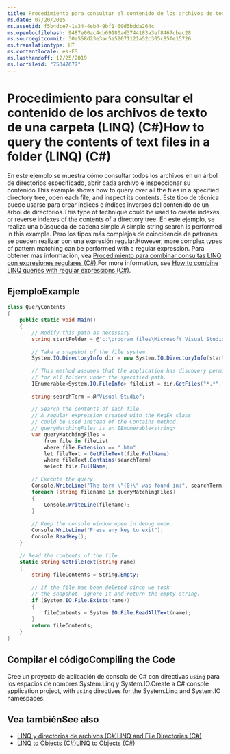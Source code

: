 ```yaml
---
title: Procedimiento para consultar el contenido de los archivos de texto de una carpeta (LINQ) (C#)
ms.date: 07/20/2015
ms.assetid: f5b4dce7-1a34-4eb4-9bf1-60d5bdda264c
ms.openlocfilehash: 9487e00ac4cb69180ad3744183a3ef8467cbac28
ms.sourcegitcommit: 30a558d23e3ac5a52071121a52c305c85fe15726
ms.translationtype: HT
ms.contentlocale: es-ES
ms.lasthandoff: 12/25/2019
ms.locfileid: "75347677"
---
```

# <a name="how-to-query-the-contents-of-text-files-in-a-folder-linq-c"></a><span data-ttu-id="6b3df-102">Procedimiento para consultar el contenido de los archivos de texto de una carpeta (LINQ) (C#)</span><span class="sxs-lookup"><span data-stu-id="6b3df-102">How to query the contents of text files in a folder (LINQ) (C#)</span></span>
<span data-ttu-id="6b3df-103">En este ejemplo se muestra cómo consultar todos los archivos en un árbol de directorios especificado, abrir cada archivo e inspeccionar su contenido.</span><span class="sxs-lookup"><span data-stu-id="6b3df-103">This example shows how to query over all the files in a specified directory tree, open each file, and inspect its contents.</span></span> <span data-ttu-id="6b3df-104">Este tipo de técnica puede usarse para crear índices o índices inversos del contenido de un árbol de directorios.</span><span class="sxs-lookup"><span data-stu-id="6b3df-104">This type of technique could be used to create indexes or reverse indexes of the contents of a directory tree.</span></span> <span data-ttu-id="6b3df-105">En este ejemplo, se realiza una búsqueda de cadena simple.</span><span class="sxs-lookup"><span data-stu-id="6b3df-105">A simple string search is performed in this example.</span></span> <span data-ttu-id="6b3df-106">Pero los tipos más complejos de coincidencia de patrones se pueden realizar con una expresión regular.</span><span class="sxs-lookup"><span data-stu-id="6b3df-106">However, more complex types of pattern matching can be performed with a regular expression.</span></span> <span data-ttu-id="6b3df-107">Para obtener más información, vea [Procedimiento para combinar consultas LINQ con expresiones regulares (C#)](./how-to-combine-linq-queries-with-regular-expressions.md).</span><span class="sxs-lookup"><span data-stu-id="6b3df-107">For more information, see [How to combine LINQ queries with regular expressions (C#)](./how-to-combine-linq-queries-with-regular-expressions.md).</span></span>  
  
## <a name="example"></a><span data-ttu-id="6b3df-108">Ejemplo</span><span class="sxs-lookup"><span data-stu-id="6b3df-108">Example</span></span>  
  
```csharp  
class QueryContents  
{  
    public static void Main()  
    {  
        // Modify this path as necessary.  
        string startFolder = @"c:\program files\Microsoft Visual Studio 9.0\";  
  
        // Take a snapshot of the file system.  
        System.IO.DirectoryInfo dir = new System.IO.DirectoryInfo(startFolder);  
  
        // This method assumes that the application has discovery permissions  
        // for all folders under the specified path.  
        IEnumerable<System.IO.FileInfo> fileList = dir.GetFiles("*.*", System.IO.SearchOption.AllDirectories);  
  
        string searchTerm = @"Visual Studio";  
  
        // Search the contents of each file.  
        // A regular expression created with the RegEx class  
        // could be used instead of the Contains method.  
        // queryMatchingFiles is an IEnumerable<string>.  
        var queryMatchingFiles =  
            from file in fileList  
            where file.Extension == ".htm"  
            let fileText = GetFileText(file.FullName)  
            where fileText.Contains(searchTerm)  
            select file.FullName;  
  
        // Execute the query.  
        Console.WriteLine("The term \"{0}\" was found in:", searchTerm);  
        foreach (string filename in queryMatchingFiles)  
        {  
            Console.WriteLine(filename);  
        }  
  
        // Keep the console window open in debug mode.  
        Console.WriteLine("Press any key to exit");  
        Console.ReadKey();  
    }  
  
    // Read the contents of the file.  
    static string GetFileText(string name)  
    {  
        string fileContents = String.Empty;  
  
        // If the file has been deleted since we took   
        // the snapshot, ignore it and return the empty string.  
        if (System.IO.File.Exists(name))  
        {  
            fileContents = System.IO.File.ReadAllText(name);  
        }  
        return fileContents;  
    }  
}  
```  
  
## <a name="compiling-the-code"></a><span data-ttu-id="6b3df-109">Compilar el código</span><span class="sxs-lookup"><span data-stu-id="6b3df-109">Compiling the Code</span></span>  
<span data-ttu-id="6b3df-110">Cree un proyecto de aplicación de consola de C# con directivas `using` para los espacios de nombres System.Linq y System.IO.</span><span class="sxs-lookup"><span data-stu-id="6b3df-110">Create a C# console application project, with `using` directives for the System.Linq and System.IO namespaces.</span></span>
  
## <a name="see-also"></a><span data-ttu-id="6b3df-111">Vea también</span><span class="sxs-lookup"><span data-stu-id="6b3df-111">See also</span></span>

- [<span data-ttu-id="6b3df-112">LINQ y directorios de archivos (C#)</span><span class="sxs-lookup"><span data-stu-id="6b3df-112">LINQ and File Directories (C#)</span></span>](./linq-and-file-directories.md)
- [<span data-ttu-id="6b3df-113">LINQ to Objects (C#)</span><span class="sxs-lookup"><span data-stu-id="6b3df-113">LINQ to Objects (C#)</span></span>](./linq-to-objects.md)
